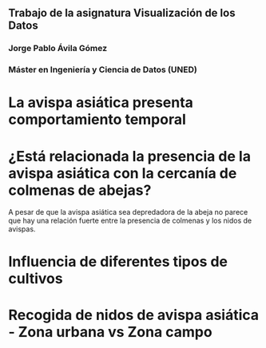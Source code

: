 ## Trabajo de la asignatura Visualización de los Datos
### Jorge Pablo Ávila Gómez
### Máster en Ingeniería y Ciencia de Datos (UNED)



# La avispa asiática presenta comportamiento temporal

<object width="800" height="500" data="imagenes/meses-vs-avispas.html"></object>


# ¿Está relacionada la presencia de la avispa asiática con la cercanía de colmenas de abejas?
<object width="800" height="500" data="imagenes/abejas-vs-avispas.html"></object>

A pesar de que la avispa asiática sea depredadora de la abeja no parece que hay una relación fuerte entre la presencia de colmenas y los nidos de avispas.

# Influencia de diferentes tipos de cultivos
<object width="800" height="500" data="imagenes/cultivos-vs-avispas.html"></object>

# Recogida de nidos de avispa asiática - Zona urbana vs Zona campo
<object width="800" height="500" data="imagenes/tipodelugar-vs-avispas.html"></object>